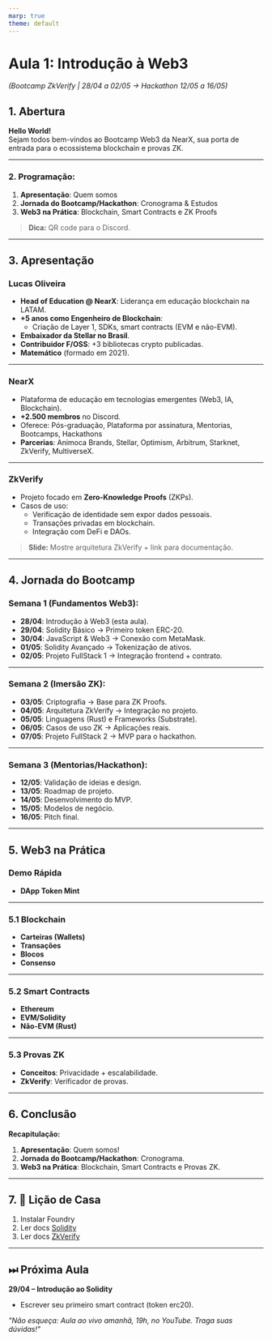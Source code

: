 ```yaml
---
marp: true
theme: default
---
```


# **Aula 1: Introdução à Web3**

_(Bootcamp ZkVerify | 28/04 a 02/05 → Hackathon 12/05 a 16/05)_

## **1. Abertura**

**Hello World!**  
Sejam todos bem-vindos ao Bootcamp Web3 da NearX, sua porta de entrada para o ecossistema blockchain e provas ZK.

---

### **2. Programação:**

1. **Apresentação**: Quem somos
2. **Jornada do Bootcamp/Hackathon**: Cronograma & Estudos
3. **Web3 na Prática**: Blockchain, Smart Contracts e ZK Proofs

> **Dica:** QR code para o Discord.

---

## **3. Apresentação**

### **Lucas Oliveira**

- **Head of Education @ NearX**: Liderança em educação blockchain na LATAM.
- **+5 anos como Engenheiro de Blockchain**:
  - Criação de Layer 1, SDKs, smart contracts (EVM e não-EVM).
- **Embaixador da Stellar no Brasil**.
- **Contribuidor F/OSS**: +3 bibliotecas crypto publicadas.
- **Matemático** (formado em 2021).

---

### **NearX**

- Plataforma de educação em tecnologias emergentes (Web3, IA, Blockchain).
- **+2.500 membros** no Discord.
- Oferece: Pós-graduação, Plataforma por assinatura, Mentorias, Bootcamps, Hackathons
- **Parcerias**: Animoca Brands, Stellar, Optimism, Arbitrum, Starknet, ZkVerify, MultiverseX.

---

### **ZkVerify**

- Projeto focado em **Zero-Knowledge Proofs** (ZKPs).
- Casos de uso:
  - Verificação de identidade sem expor dados pessoais.
  - Transações privadas em blockchain.
  - Integração com DeFi e DAOs.

> **Slide:** Mostre arquitetura ZkVerify + link para documentação.

---

## **4. Jornada do Bootcamp**

### **Semana 1 (Fundamentos Web3):**

- **28/04**: Introdução à Web3 (esta aula).
- **29/04**: Solidity Básico → Primeiro token ERC-20.
- **30/04**: JavaScript & Web3 → Conexão com MetaMask.
- **01/05**: Solidity Avançado → Tokenização de ativos.
- **02/05**: Projeto FullStack 1 → Integração frontend + contrato.

---

### **Semana 2 (Imersão ZK):**

- **03/05**: Criptografia → Base para ZK Proofs.
- **04/05**: Arquitetura ZkVerify → Integração no projeto.
- **05/05**: Linguagens (Rust) e Frameworks (Substrate).
- **06/05**: Casos de uso ZK → Aplicações reais.
- **07/05**: Projeto FullStack 2 → MVP para o hackathon.

---

### **Semana 3 (Mentorias/Hackathon):**

- **12/05**: Validação de ideias e design.
- **13/05**: Roadmap de projeto.
- **14/05**: Desenvolvimento do MVP.
- **15/05**: Modelos de negócio.
- **16/05**: Pitch final.

---

## **5. Web3 na Prática**

### **Demo Rápida**

- **DApp Token Mint**

---

### **5.1 Blockchain**

- **Carteiras (Wallets)**
- **Transações**
- **Blocos**
- **Consenso**

---

### **5.2 Smart Contracts**

- **Ethereum**
- **EVM/Solidity**
- **Não-EVM (Rust)**

---

### **5.3 Provas ZK**

- **Conceitos**: Privacidade + escalabilidade.
- **ZkVerify**: Verificador de provas.

---

## **6. Conclusão**

**Recapitulação:**

1. **Apresentação**: Quem somos!
2. **Jornada do Bootcamp/Hackathon**: Cronograma.
3. **Web3 na Prática**: Blockchain, Smart Contracts e Provas ZK.

---

## **7. 📌 Lição de Casa**

1. Instalar Foundry
2. Ler docs [Solidity](https://docs.soliditylang.org)
3. Ler docs [ZkVerify](https://github.com/zkverify/docs)

---

## **⏭ Próxima Aula**

**29/04 – Introdução ao Solidity**

- Escrever seu primeiro smart contract (token erc20).

_"Não esqueça: Aula ao vivo amanhã, 19h, no YouTube. Traga suas dúvidas!"_
